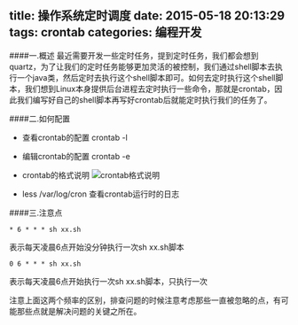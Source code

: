 title: 操作系统定时调度
date: 2015-05-18 20:13:29
tags: crontab
categories: 编程开发
---
####一.概述
最近需要开发一些定时任务，提到定时任务，我们都会想到quartz，为了让我们的定时任务能够更加灵活的被控制，我们通过shell脚本去执行一个java类，然后定时去执行这个shell脚本即可。如何去定时执行这个shell脚本，我们想到Linux本身提供后台进程去定时执行一些命令，那就是crontab，因此我们编写好自己的shell脚本再写好crontab后就能定时执行我们的任务了。

<!-- more -->

####二.如何配置
* 查看crontab的配置
crontab -l
* 编辑crontab的配置
crontab -e
* crontab的格式说明
![crontab格式说明](http://bolinyoung.qiniudn.com/crontab.jpg)

* less  /var/log/cron
查看crontab运行时的日志

####三.注意点
```shell
* 6 * * * sh xx.sh
```
表示每天凌晨6点开始没分钟执行一次sh xx.sh脚本

```shell
0 6 * * * sh xx.sh
```
表示每天凌晨6点开始执行一次sh xx.sh脚本，只执行一次

注意上面这两个频率的区别，排查问题的时候注意考虑那些一直被忽略的点，有可能那些点就是解决问题的关键之所在。